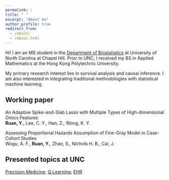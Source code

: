 ```yaml
---
permalink: /
title: " "
excerpt: "About me"
author_profile: true
redirect_from: 
  - /about/
  - /about.html
---
```


Hi! I am an MS student in the [Department of Biostatistics](https://sph.unc.edu/bios/biostatistics/) at University of North Carolina at Chapel Hill. Prior to UNC, I received my BS in Applied Mathematics at the Hong Kong Polytechnic University.

My primary research interest lies in survival analysis and causal inference. I am also interested in integrating traditional methodologies with statistical machine learning.  



## Working paper

An Adaptive Spike-and-Slab Lasso with Multiple Types of High-dimensional Omics Features
<br>**Ruan, Y.**, Lee, C. Y., Han, Z., Wong, K. Y.

Assessing Proportional Hazards Assumption of Fine-Gray Model in Case-Cohort Studies
<br>Wogu, A. F., **Ruan, Y.**, Zhao, S., Nichols H. B., Cai, J.



## Presented topics at UNC

[Precision Medicine](/files/PHAIR_Precision_Medicine.pdf); [Q Learning](/files/PHAIR_Intro_Q_Learning.pdf); [EHR](/files/PHAIR_Intro_EHR.pdf)

 
